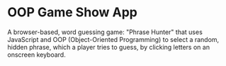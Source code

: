 # OOP Game Show App

A browser-based, word guessing game: "Phrase Hunter" that uses JavaScript and OOP (Object-Oriented Programming) to select a random, hidden phrase, which a player tries to guess, by clicking letters on an onscreen keyboard.
